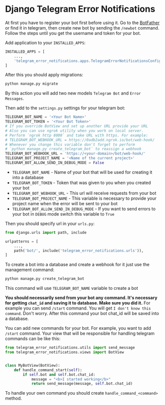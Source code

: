 # Django Telegram Error Notifications

At first you have to register your bot first before using it. 
Go to the [BotFather](https://telegram.me/BotFather) or find it in telegram, 
then create new bot by sending the `/newbot` command. 
Follow the steps until you get the username and token for your bot. 

Add application to your `INSTALLED_APPS`:
```python
INSTALLED_APPS = [
    ...,
    'telegram_error_notifications.apps.TelegramErrorNotificationsConfig'
]
```

After this you should apply migrations:
```bash
python manage.py migrate
```
By this action you will add two new models `Telegram Bot` and `Error Messages`.

Then add to the `settings.py` settings for your telegram bot:
```python
TELEGRAM_BOT_NAME = '<Your Bot Name>'
TELEGRAM_BOT_TOKEN = '<Your Bot Token>'
# If you override BotView and set up another URL provide your URL
# Also you can use ngrok utility when you work on local server. 
# Perform `ngrok http 8000` and take URL with https. For example:
# TELEGRAM_BOT_WEBHOOK_URL = https://0adb2add.ngrok.io/bot/web-hook/
# Whenever you change this variable don't forget to perform 
# `python manage.py create_telegram_bot` to reassign a webhook
TELEGRAM_BOT_WEBHOOK_URL = 'https://<your-domain>/bot/web-hook/'
TELEGRAM_BOT_PROJECT_NAME = '<Name of the current project>'
TELEGRAM_BOT_ALLOW_SEND_IN_DEBUG_MODE = False
```
- `TELEGRAM_BOT_NAME` - Name of your bot that will be used for creating it into a database
- `TELEGRAM_BOT_TOKEN` - Token that was given to you when you created your bot
- `TELEGRAM_BOT_WEBHOOK_URL` - This url will receive requests from your bot
- `TELEGRAM_BOT_PROJECT_NAME` - This variable is necessary to provide your project name when the error will be sent to your bot
- `TELEGRAM_BOT_ALLOW_SEND_IN_DEBUG_MODE` - If you want to send errors to your bot in `DEBUG` mode switch this variable to `True`

Then you should specify url in your `urls.py`:
```python
from django.urls import path, include

urlpatterns = [
    ...,
    path('bot/', include('telegram_error_notifications.urls')),
]
```

To create a bot into a database and create a webhook for it just use the management command:
```bash
python manage.py create_telegram_bot
```
This command will use `TELEGRAM_BOT_NAME` variable to create a bot

**You should necessarily send from your bot any command. 
It's necessary for getting `chat_id` and saving it to database.
Make sure you did it.**
For example you can send `/start` command. You will get `I don't know this command`.
Don't worry. After this command your bot chat_id will be saved into a database.

You can add new commands for your bot. For example, you want to add `/start` command.
Your view that will be responsible for handling telegram commands can be like this:
```python
from telegram_error_notifications.utils import send_message
from telegram_error_notifications.views import BotView


class MyBotView(BotView):
    def handle_command_start(self):
        if self.bot and self.bot.chat_id:
            message = "<b>I started working</b>"
            return send_message(message, self.bot.chat_id)
```
To handle your own command you should create `handle_command_<command>` method.